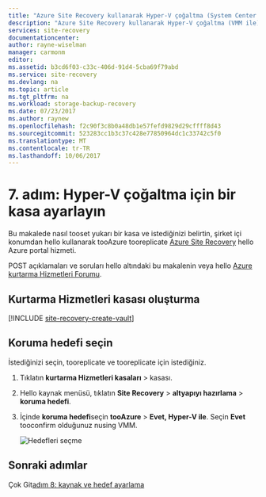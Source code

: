 ```yaml
---
title: "Azure Site Recovery kullanarak Hyper-V çoğaltma (System Center VMM ile) tooAzure için bir kasa yukarı aaaSet | Microsoft Docs"
description: "Azure Site Recovery kullanarak Hyper-V çoğaltma (VMM ile) tooAzure için bir kasa yukarı tooset gereken hello adımları özetler"
services: site-recovery
documentationcenter: 
author: rayne-wiselman
manager: carmonm
editor: 
ms.assetid: b3cd6f03-c33c-406d-91d4-5cba69f79abd
ms.service: site-recovery
ms.devlang: na
ms.topic: article
ms.tgt_pltfrm: na
ms.workload: storage-backup-recovery
ms.date: 07/23/2017
ms.author: raynew
ms.openlocfilehash: f2c90f3c8b0a48db1e57fefd9829d29cffff8d43
ms.sourcegitcommit: 523283cc1b3c37c428e77850964dc1c33742c5f0
ms.translationtype: MT
ms.contentlocale: tr-TR
ms.lasthandoff: 10/06/2017
---
```

# <a name="step-7-set-up-a-vault-for-hyper-v-replication"></a>7. adım: Hyper-V çoğaltma için bir kasa ayarlayın

Bu makalede nasıl tooset yukarı bir kasa ve istediğinizi belirtin, şirket içi konumdan hello kullanarak tooAzure tooreplicate [Azure Site Recovery](site-recovery-overview.md) hello Azure portal hizmeti.


POST açıklamaları ve soruları hello altındaki bu makalenin veya hello [Azure kurtarma Hizmetleri Forumu](https://social.msdn.microsoft.com/forums/azure/home?forum=hypervrecovmgr).

## <a name="create-a-recovery-services-vault"></a>Kurtarma Hizmetleri kasası oluşturma

[!INCLUDE [site-recovery-create-vault](../../includes/site-recovery-create-vault.md)]



## <a name="select-a-protection-goal"></a>Koruma hedefi seçin

İstediğinizi seçin, tooreplicate ve tooreplicate için istediğiniz.

1. Tıklatın **kurtarma Hizmetleri kasaları** > kasası.
2. Hello kaynak menüsü, tıklatın **Site Recovery** > **altyapıyı hazırlama** > **koruma hedefi**.
3. İçinde **koruma hedefi**seçin **tooAzure** > **Evet, Hyper-V ile**. Seçin **Evet** tooconfirm olduğunuz nusing VMM. 

     ![Hedefleri seçme](./media/vmm-to-azure-walkthrough-create-vault/choose-goals.png)



## <a name="next-steps"></a>Sonraki adımlar

Çok Git[adım 8: kaynak ve hedef ayarlama](vmm-to-azure-walkthrough-source-target.md)
